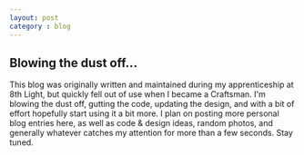 ```yaml
---
layout: post
category : blog
---
```


<h2>Blowing the dust off...</h2>
<p>This blog was originally written and maintained during my apprenticeship at 8th Light, but quickly fell out of use when I became a Craftsman. I'm blowing the dust off, gutting the code, updating the design, and with a bit of effort hopefully start using it a bit more.  I plan on posting more personal blog entries here, as well as code &amp; design ideas, random photos, and generally whatever catches my attention for more than a few seconds. Stay tuned.</p>
